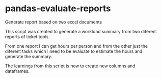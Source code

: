 # pandas-evaluate-reports
Generate report based on two excel documents

This script was created to generate a workload summary from two diferent reports of ticket tools.

From one report I can get hours per person and from the other just the diferent tasks which I need to be evaluate to estimate the hours and generate the summary.

The learnings from this script is how to create new columns and dataframes.

